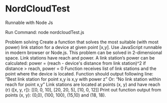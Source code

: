 # NordCloudTest

Runnable with Node Js

Run Command: node nordcloudTest.js


Problem solving
Create a function that solves the most suitable (with most power) link
station for a device at given point [x,y]. Use JavaScript runnable in modern
browser or Node.js.
This problem can be solved in 2-dimensional space. Link stations have reach and
power.
A link station’s power can be calculated:
power = (reach - device's distance from link station)^2
if distance > reach, power = 0
Function receives list of link stations and the point where the device is
located.
Function should output following line:
“Best link station for point x,y is x,y with power z”
Or:
“No link station within reach for point x,y”
Link stations are located at points (x, y) and have reach (r) ([x, y, r]):
[[0, 0, 10],
[20, 20, 5],
[10, 0, 12]]
Print out function output from points (x, y): (0,0), (100, 100), (15,10) and (18, 18).
